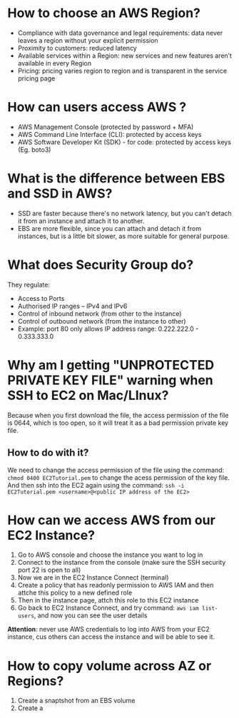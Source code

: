 # How to choose an AWS Region?
- Compliance with  data  governance  and  legal requirements:  data  never  leaves  a  region  without your  explicit  permission 
- Proximity to  customers:  reduced  latency
- Available  services within  a  Region:  new  services and  new  features  aren’t  available  in  every  Region
- Pricing:  pricing  varies  region  to  region  and  is transparent  in  the  service  pricing  page

# How can users access AWS ?
- AWS Management Console (protected by password + MFA)
- AWS Command Line Interface (CLI): protected by access keys
- AWS Software Developer Kit (SDK) - for code: protected by access keys (Eg. boto3)

# What is the difference between EBS and SSD in AWS?
- SSD are faster because there's no network latency, but you can't detach it from an instance and attach it to another. 
- EBS are more flexible, since you can attach and detach it from instances, but is a little bit slower, as more suitable for general purpose.

# What does Security Group do?
They regulate:
- Access to Ports
- Authorised IP ranges – IPv4 and IPv6
- Control of inbound network (from other to the instance)
- Control of outbound network (from the instance to other)
- Example: port 80 only allows IP address range: 0.222.222.0 - 0.333.333.0

# Why am I getting "UNPROTECTED PRIVATE KEY FILE" warning when SSH to EC2 on Mac/LInux?
Because when you first download the file, the access permission of the file is 0644, which is too open, so it will treat it as a bad permission private key file.   
## How to do with it?
We need to change the access permission of the file using the command:
`chmod 0400 EC2Tutorial.pem` to change the acess permission of the key file.   
And then ssh into the EC2 again using the command: `ssh -i EC2Tutorial.pem <username>@<public IP address of the EC2>`

# How can we access AWS from our EC2 Instance?
1. Go to AWS console and choose the instance you want to log in
2. Connect to the instance from the console (make sure the SSH security port 22 is open to all)
3. Now we are in the EC2 Instance Connect (terminal)
4. Create a policy that has readonly permission to AWS IAM and then attche this policy to a new defined role
5. Then in the instance page, attch this role to this EC2 instance
6. Go back to EC2 Instance Connect, and try command: `aws iam list-users`, and now you can see the user details

**Attention**: never use AWS credentials to log into AWS from your EC2 instance, cus others can access the instance and will be able to see it.

# How to copy volume across AZ or Regions?
1. Create a snaptshot from an EBS volume
2. Create a 
